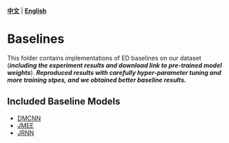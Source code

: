 [**中文**](https://github.com/231sm/Reasoning_In_EE/blob/main/baselines/README.md) | [**English**](https://github.com/231sm/Reasoning_In_EE/blob/main/baselines/README_EN.md)

# Baselines

This folder contains implementations of ED baselines on our dataset (***including the experiment results and download link to pre-trained model weights***). ***Reproduced results with carefully hyper-parameter tuning and more training stpes, and we obtained better baseline results.***

## Included Baseline Models

- [DMCNN](./DMCNN/README.md)
- [JMEE](./JMEE/README.md)
- [JRNN](README.md)

